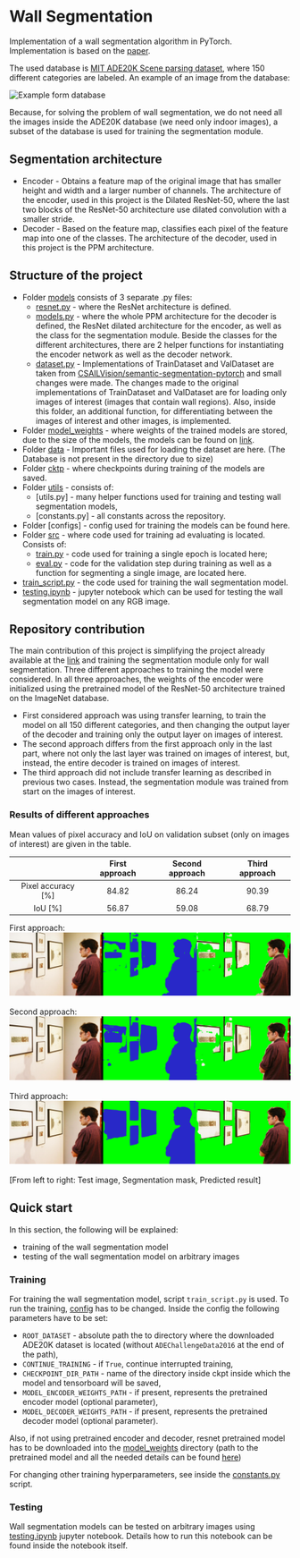 # Wall Segmentation

Implementation of a wall segmentation algorithm in PyTorch. Implementation is based on the [paper](https://arxiv.org/abs/1612.01105).<br/> 

The used database is [MIT ADE20K Scene parsing dataset](http://sceneparsing.csail.mit.edu/), where 150 different categories are labeled.
An example of an image from the database:<br/> 

![Example form database](./readme_supplementary/Examples_from_database.png)

Because, for solving the problem of wall segmentation, we do not need all the images inside the ADE20K database
(we need only indoor images), a subset of the database is used for training the segmentation module.

## Segmentation architecture<br/> 
 - Encoder - Obtains a feature map of the original image that has smaller height and width and a larger number of channels.
The architecture of the encoder, used in this project is the Dilated ResNet-50, where the last two blocks of the ResNet-50
architecture use dilated convolution with a smaller stride.
 - Decoder - Based on the feature map, classifies each pixel of the feature map into one of the classes. The architecture
of the decoder, used in this project is the PPM architecture.

## Structure of the project<br/>
 - Folder [models](./models) consists of 3 separate .py files:
   - [resnet.py](models/resnet.py) - where the ResNet architecture is defined.
   - [models.py](models/models.py) - where the whole PPM architecture
   for the decoder is defined, the ResNet dilated architecture for the encoder, as well as the class for the segmentation
   module. Beside the classes for the different architectures, there are 2 helper functions for instantiating the encoder
   network as well as the decoder network.
   - [dataset.py](models/dataset.py) - Implementations of TrainDataset and ValDataset are taken from 
   [CSAILVision/semantic-segmentation-pytorch](https://github.com/CSAILVision/semantic-segmentation-pytorch)
   and small changes were made. The changes made to the original implementations of TrainDataset and ValDataset are for loading only
   images of interest (images that contain wall regions). Also, inside this folder, an additional function, for differentiating between the images of
   interest and other images, is implemented.
 - Folder [model_weights](model_weights/README.md) - where weights of the trained models are stored,
due to the size of the models, the models can be found on [link](https://drive.google.com/drive/folders/1xh-MBuALwvNNFnLe-eofZU_wn8y3ZxJg?usp=sharing).
 - Folder [data](./data) - Important files used for loading the dataset are here. (The Database is not present in the directory due to size)
 - Folder [cktp](./ckpt/README.md) - where checkpoints during training of the models are saved.
 - Folder [utils](./utils) - consists of:
   - [utils.py] - many helper functions used for training and testing wall segmentation models,
   - [constants.py] - all constants across the repository.
 - Folder [configs] - config used for training the models can be found here.
 - Folder [src](./src) - where code used for training ad evaluating is located. Consists of:
   - [train.py](./src/train.py) - code used for training a single epoch is located here;
   - [eval.py](./src/eval.py) - code for the validation step during training as well as a function for segmenting a single
   image, are located here.
 - [train_script.py](./train_script.py) - the code used for training the wall segmentation model.
 - [testing.ipynb](./testing.ipynb) - jupyter notebook which can be used for testing the wall segmentation
model on any RGB image.
 
## Repository contribution<br/>

The main contribution of this project is simplifying the project already available at the
[link](https://github.com/CSAILVision/semantic-segmentation-pytorch) and training the segmentation module only for wall
segmentation. 
Three different approaches to training the model were considered. In all three approaches, the weights of
the encoder were initialized using the pretrained model of the ResNet-50 architecture trained on the ImageNet database.
- First considered approach was using transfer learning, to train the model on all 150 different categories, and then
changing the output layer of the decoder and training only the output layer on images of interest. 
- The second approach differs from the first approach only in the last part, where not only the last layer was trained
on images of interest, but, instead, the entire decoder is trained on images of interest. 
- The third approach did not include transfer learning as described in previous two cases. Instead, the segmentation 
module was trained from start on the images of interest.


### Results of different approaches<br/>

Mean values of pixel accuracy and IoU on validation subset (only on images of interest) are given in the table.

|                  |  First approach  | Second approach  |  Third approach  |
|:----------------:|:----------------:|:----------------:|:----------------:|
|Pixel accuracy [%]|      84.82       |      86.24       |      90.39       |
|IoU [%]           |      56.87       |      59.08       |      68.79       |

First approach: <br/> 
![Result obtained using first approach](./readme_supplementary/First_approach.png)<br/> <br/> 
Second approach:<br/> 
![Result obtained using second approach](./readme_supplementary/Second_approach.png)<br/> <br/>
Third approach:<br/> 
![Result obtained using third approach](./readme_supplementary/Third_approach.png)<br/> <br/>
[From left to right: Test image, Segmentation mask, Predicted result]


## Quick start

In this section, the following will be explained:
- training of the wall segmentation model
- testing of the wall segmentation model on arbitrary images

### Training

For training the wall segmentation model, script `train_script.py` is used. To run the training, [config](./configs/config.json)
has to be changed. Inside the config the following parameters have to be set:
- `ROOT_DATASET` - absolute path the to directory where the downloaded ADE20K dataset is located (without
`ADEChallengeData2016` at the end of the path),
- `CONTINUE_TRAINING` - if `True`, continue interrupted training,
- `CHECKPOINT_DIR_PATH` - name of the directory inside ckpt inside which the model and tensorboard will be saved,
- `MODEL_ENCODER_WEIGHTS_PATH` - if present, represents the pretrained encoder model (optional parameter),
- `MODEL_DECODER_WEIGHTS_PATH` - if present, represents the pretrained decoder model (optional parameter).

Also, if not using pretrained encoder and decoder, resnet pretrained model has to be downloaded into the [model_weights](./model_weights)
directory (path to the pretrained model and all the needed details can be found [here](./model_weights/README.md))

For changing other training hyperparameters, see inside the [constants.py](./utils/constants.py) script.

### Testing

Wall segmentation models can be tested on arbitrary images using [testing.ipynb](./testing.ipynb) jupyter notebook.
Details how to run this notebook can be found inside the notebook itself.